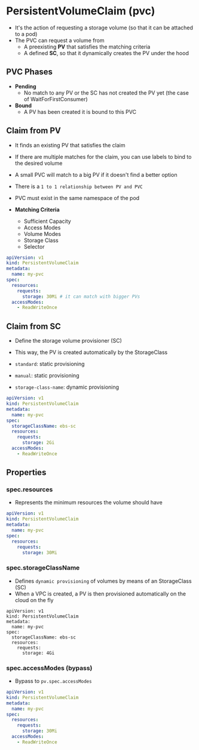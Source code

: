 # PersistentVolumeClaim (pvc)

- It's the action of requesting a storage volume (so that it can be attached to a pod)
- The PVC can request a volume from
  - A preexisting **PV** that satisfies the matching criteria
  - A defined **SC**, so that it dynamically creates the PV under the hood

## PVC Phases

- **Pending**
  - No match to any PV or the SC has not created the PV yet (the case of WaitForFirstConsumer)
- **Bound**
  - A PV has been created it is bound to this PVC

## Claim from PV

- It finds an existing PV that satisfies the claim
- If there are multiple matches for the claim, you can use labels to bind to the desired volume
- A small PVC will match to a big PV if it doesn't find a better option
- There is a `1 to 1 relationship between PV and PVC`
- PVC must exist in the same namespace of the pod

- **Matching Criteria**
  - Sufficient Capacity
  - Access Modes
  - Volume Modes
  - Storage Class
  - Selector

```yaml
apiVersion: v1
kind: PersistentVolumeClaim
metadata:
  name: my-pvc
spec:
  resources:
    requests:
      storage: 30Mi # it can match with bigger PVs
  accessModes:
    - ReadWriteOnce
```

## Claim from SC

- Define the storage volume provisioner (SC)
- This way, the PV is created automatically by the StorageClass

- `standard`: static provisioning
- `manual`: static provisioning
- `storage-class-name`: dynamic provisioning

```yaml
apiVersion: v1
kind: PersistentVolumeClaim
metadata:
  name: my-pvc
spec:
  storageClassName: ebs-sc
  resources:
    requests:
      storage: 2Gi
  accessModes:
    - ReadWriteOnce
```

## Properties

### spec.resources

- Represents the minimum resources the volume should have

```yaml
apiVersion: v1
kind: PersistentVolumeClaim
metadata:
  name: my-pvc
spec:
  resources:
    requests:
      storage: 30Mi
```

### spec.storageClassName

- Defines `dynamic provisioning` of volumes by means of an StorageClass (SC)
- When a VPC is created, a PV is then provisioned automatically on the cloud on the fly

```shell
apiVersion: v1
kind: PersistentVolumeClaim
metadata:
  name: my-pvc
spec:
  storageClassName: ebs-sc
  resources:
    requests:
      storage: 4Gi
```

### spec.accessModes (bypass)

- Bypass to `pv.spec.accessModes`

```yaml
apiVersion: v1
kind: PersistentVolumeClaim
metadata:
  name: my-pvc
spec:
  resources:
    requests:
      storage: 30Mi
  accessModes:
    - ReadWriteOnce
```
